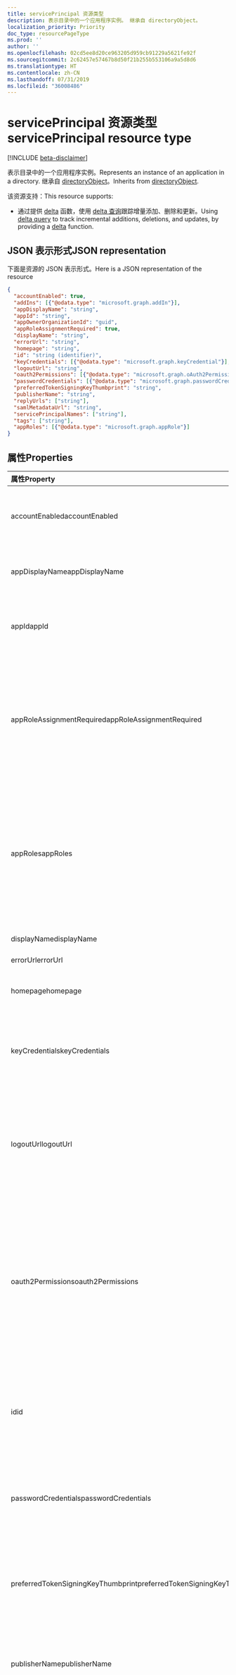 ```yaml
---
title: servicePrincipal 资源类型
description: 表示目录中的一个应用程序实例。 继承自 directoryObject。
localization_priority: Priority
doc_type: resourcePageType
ms.prod: ''
author: ''
ms.openlocfilehash: 02cd5ee8d20ce963205d959cb91229a5621fe92f
ms.sourcegitcommit: 2c62457e57467b8d50f21b255b553106a9a5d8d6
ms.translationtype: HT
ms.contentlocale: zh-CN
ms.lasthandoff: 07/31/2019
ms.locfileid: "36008486"
---
```

# <a name="serviceprincipal-resource-type"></a><span data-ttu-id="c635c-104">servicePrincipal 资源类型</span><span class="sxs-lookup"><span data-stu-id="c635c-104">servicePrincipal resource type</span></span>

[!INCLUDE [beta-disclaimer](../../includes/beta-disclaimer.md)]

<span data-ttu-id="c635c-105">表示目录中的一个应用程序实例。</span><span class="sxs-lookup"><span data-stu-id="c635c-105">Represents an instance of an application in a directory.</span></span> <span data-ttu-id="c635c-106">继承自 [directoryObject](directoryobject.md)。</span><span class="sxs-lookup"><span data-stu-id="c635c-106">Inherits from [directoryObject](directoryobject.md).</span></span>

<span data-ttu-id="c635c-107">该资源支持：</span><span class="sxs-lookup"><span data-stu-id="c635c-107">This resource supports:</span></span>

- <span data-ttu-id="c635c-108">通过提供 [delta](../api/serviceprincipal-delta.md) 函数，使用 [delta 查询](/graph/delta-query-overview)跟踪增量添加、删除和更新。</span><span class="sxs-lookup"><span data-stu-id="c635c-108">Using [delta query](/graph/delta-query-overview) to track incremental additions, deletions, and updates, by providing a [delta](../api/serviceprincipal-delta.md) function.</span></span>

## <a name="json-representation"></a><span data-ttu-id="c635c-109">JSON 表示形式</span><span class="sxs-lookup"><span data-stu-id="c635c-109">JSON representation</span></span>
<span data-ttu-id="c635c-110">下面是资源的 JSON 表示形式。</span><span class="sxs-lookup"><span data-stu-id="c635c-110">Here is a JSON representation of the resource</span></span>

<!-- {
  "blockType": "resource",
  "optionalProperties": [
    "appRoleAssignedTo",
    "appRoleAssignments",
    "createdObjects",
    "createdOnBehalfOf",
    "memberOf",
    "oauth2PermissionGrants",
    "ownedObjects",
    "owners"
  ],
  "keyProperty": "id",
  "@odata.type": "microsoft.graph.servicePrincipal"
}-->

```json
{
  "accountEnabled": true,
  "addIns": [{"@odata.type": "microsoft.graph.addIn"}],
  "appDisplayName": "string",
  "appId": "string",
  "appOwnerOrganizationId": "guid",
  "appRoleAssignmentRequired": true,
  "displayName": "string",
  "errorUrl": "string",
  "homepage": "string",
  "id": "string (identifier)",
  "keyCredentials": [{"@odata.type": "microsoft.graph.keyCredential"}],
  "logoutUrl": "string",
  "oauth2Permissions": [{"@odata.type": "microsoft.graph.oAuth2Permission"}],
  "passwordCredentials": [{"@odata.type": "microsoft.graph.passwordCredential"}],
  "preferredTokenSigningKeyThumbprint": "string",
  "publisherName": "string",
  "replyUrls": ["string"],
  "samlMetadataUrl": "string",
  "servicePrincipalNames": ["string"],
  "tags": ["string"],
  "appRoles": [{"@odata.type": "microsoft.graph.appRole"}]
}

```
## <a name="properties"></a><span data-ttu-id="c635c-111">属性</span><span class="sxs-lookup"><span data-stu-id="c635c-111">Properties</span></span>
| <span data-ttu-id="c635c-112">属性</span><span class="sxs-lookup"><span data-stu-id="c635c-112">Property</span></span>     | <span data-ttu-id="c635c-113">类型</span><span class="sxs-lookup"><span data-stu-id="c635c-113">Type</span></span> |<span data-ttu-id="c635c-114">说明</span><span class="sxs-lookup"><span data-stu-id="c635c-114">Description</span></span>|
|:---------------|:--------|:----------|
|<span data-ttu-id="c635c-115">accountEnabled</span><span class="sxs-lookup"><span data-stu-id="c635c-115">accountEnabled</span></span>|<span data-ttu-id="c635c-116">Boolean</span><span class="sxs-lookup"><span data-stu-id="c635c-116">Boolean</span></span>| <span data-ttu-id="c635c-117">如果服务主体帐户已启用，则为 **true**；否则，为 **false**。</span><span class="sxs-lookup"><span data-stu-id="c635c-117">**true** if the service principal account is enabled; otherwise, **false**.</span></span>            |
|<span data-ttu-id="c635c-118">appDisplayName</span><span class="sxs-lookup"><span data-stu-id="c635c-118">appDisplayName</span></span>|<span data-ttu-id="c635c-119">String</span><span class="sxs-lookup"><span data-stu-id="c635c-119">String</span></span>|<span data-ttu-id="c635c-120">关联应用程序公开的显示名称。</span><span class="sxs-lookup"><span data-stu-id="c635c-120">The display name exposed by the associated application.</span></span>|
|<span data-ttu-id="c635c-121">appId</span><span class="sxs-lookup"><span data-stu-id="c635c-121">appId</span></span>|<span data-ttu-id="c635c-122">String</span><span class="sxs-lookup"><span data-stu-id="c635c-122">String</span></span>|<span data-ttu-id="c635c-123">关联应用程序的唯一标识符（其 **appId** 属性）。</span><span class="sxs-lookup"><span data-stu-id="c635c-123">The unique identifier for the associated application (its **appId** property).</span></span>|
|<span data-ttu-id="c635c-124">appRoleAssignmentRequired</span><span class="sxs-lookup"><span data-stu-id="c635c-124">appRoleAssignmentRequired</span></span>|<span data-ttu-id="c635c-125">Boolean</span><span class="sxs-lookup"><span data-stu-id="c635c-125">Boolean</span></span>|<span data-ttu-id="c635c-126">指定在 Azure AD 在向应用程序签发用户或访问令牌之前用户或组是否需要 **appRoleAssignment**。</span><span class="sxs-lookup"><span data-stu-id="c635c-126">Specifies whether an **appRoleAssignment** to a user or group is required before Azure AD will issue a user or access token to the application.</span></span> <span data-ttu-id="c635c-127">不可为空。</span><span class="sxs-lookup"><span data-stu-id="c635c-127">Not nullable.</span></span> |
|<span data-ttu-id="c635c-128">appRoles</span><span class="sxs-lookup"><span data-stu-id="c635c-128">appRoles</span></span>|<span data-ttu-id="c635c-129">[appRole](approle.md) 集合</span><span class="sxs-lookup"><span data-stu-id="c635c-129">[appRole](approle.md) collection</span></span>|<span data-ttu-id="c635c-130">关联应用程序公开的应用程序角色。</span><span class="sxs-lookup"><span data-stu-id="c635c-130">The application roles exposed by the associated application.</span></span> <span data-ttu-id="c635c-131">有关详细信息，请参阅[应用程序](application.md)实体上的 **appRoles** 属性定义。</span><span class="sxs-lookup"><span data-stu-id="c635c-131">For more information see the **appRoles** property definition on the [application](application.md) entity.</span></span> <span data-ttu-id="c635c-132">不可为空。</span><span class="sxs-lookup"><span data-stu-id="c635c-132">Not nullable.</span></span> |
|<span data-ttu-id="c635c-133">displayName</span><span class="sxs-lookup"><span data-stu-id="c635c-133">displayName</span></span>|<span data-ttu-id="c635c-134">String</span><span class="sxs-lookup"><span data-stu-id="c635c-134">String</span></span>|<span data-ttu-id="c635c-135">服务主体的显示名称。</span><span class="sxs-lookup"><span data-stu-id="c635c-135">The display name for the service principal.</span></span>|
|<span data-ttu-id="c635c-136">errorUrl</span><span class="sxs-lookup"><span data-stu-id="c635c-136">errorUrl</span></span>|<span data-ttu-id="c635c-137">String</span><span class="sxs-lookup"><span data-stu-id="c635c-137">String</span></span>|            |
|<span data-ttu-id="c635c-138">homepage</span><span class="sxs-lookup"><span data-stu-id="c635c-138">homepage</span></span>|<span data-ttu-id="c635c-139">String</span><span class="sxs-lookup"><span data-stu-id="c635c-139">String</span></span>|<span data-ttu-id="c635c-140">关联应用程序的主页的 URL。</span><span class="sxs-lookup"><span data-stu-id="c635c-140">The URL to the homepage of the associated   application.</span></span>|
|<span data-ttu-id="c635c-141">keyCredentials</span><span class="sxs-lookup"><span data-stu-id="c635c-141">keyCredentials</span></span>|<span data-ttu-id="c635c-142">[keyCredential](keycredential.md) 集合</span><span class="sxs-lookup"><span data-stu-id="c635c-142">[keyCredential](keycredential.md) collection</span></span>|<span data-ttu-id="c635c-143">与服务帐户关联的密钥凭据集合。</span><span class="sxs-lookup"><span data-stu-id="c635c-143">The collection of key credentials associated with the service principal.</span></span> <span data-ttu-id="c635c-144">不可为空。</span><span class="sxs-lookup"><span data-stu-id="c635c-144">Not nullable.</span></span>            |
|<span data-ttu-id="c635c-145">logoutUrl</span><span class="sxs-lookup"><span data-stu-id="c635c-145">logoutUrl</span></span>|<span data-ttu-id="c635c-146">String</span><span class="sxs-lookup"><span data-stu-id="c635c-146">String</span></span>| <span data-ttu-id="c635c-147">指定 Microsoft 授权服务使用[正向通道](https://openid.net/specs/openid-connect-frontchannel-1_0.html)、[反向通道](https://openid.net/specs/openid-connect-backchannel-1_0.html)或 SAML 注销协议注销用户时所使用的 URL。</span><span class="sxs-lookup"><span data-stu-id="c635c-147">Specifies the URL that will be used by Microsoft's authorization service to logout an user using [front-channel](https://openid.net/specs/openid-connect-frontchannel-1_0.html), [back-channel](https://openid.net/specs/openid-connect-backchannel-1_0.html) or SAML logout protocols.</span></span>  |
|<span data-ttu-id="c635c-148">oauth2Permissions</span><span class="sxs-lookup"><span data-stu-id="c635c-148">oauth2Permissions</span></span>|<span data-ttu-id="c635c-149">[oAuth2Permission](oauth2permission.md) 集合</span><span class="sxs-lookup"><span data-stu-id="c635c-149">[oAuth2Permission](oauth2permission.md) collection</span></span>|<span data-ttu-id="c635c-150">关联应用程序的 OAuth 2.0 权限。</span><span class="sxs-lookup"><span data-stu-id="c635c-150">The OAuth 2.0 permissions exposed by the associated application.</span></span> <span data-ttu-id="c635c-151">有关详细信息，请参阅[应用程序](application.md)实体上的 **oauth2Permissions** 属性定义。</span><span class="sxs-lookup"><span data-stu-id="c635c-151">For more information see the **oauth2Permissions** property definition on the [application](application.md) entity.</span></span> <span data-ttu-id="c635c-152">不可为空。</span><span class="sxs-lookup"><span data-stu-id="c635c-152">Not nullable.</span></span>            |
|<span data-ttu-id="c635c-153">id</span><span class="sxs-lookup"><span data-stu-id="c635c-153">id</span></span>|<span data-ttu-id="c635c-154">String</span><span class="sxs-lookup"><span data-stu-id="c635c-154">String</span></span>|<span data-ttu-id="c635c-155">服务主体的唯一标识符。</span><span class="sxs-lookup"><span data-stu-id="c635c-155">The unique identifier for the service principal.</span></span> <span data-ttu-id="c635c-156">继承自 [directoryObject](directoryobject.md)。</span><span class="sxs-lookup"><span data-stu-id="c635c-156">Inherited from [directoryObject](directoryobject.md).</span></span> <span data-ttu-id="c635c-157">键。</span><span class="sxs-lookup"><span data-stu-id="c635c-157">Key.</span></span> <span data-ttu-id="c635c-158">不可为 null。</span><span class="sxs-lookup"><span data-stu-id="c635c-158">Not nullable.</span></span> <span data-ttu-id="c635c-159">只读。</span><span class="sxs-lookup"><span data-stu-id="c635c-159">Read-only.</span></span>|
|<span data-ttu-id="c635c-160">passwordCredentials</span><span class="sxs-lookup"><span data-stu-id="c635c-160">passwordCredentials</span></span>|<span data-ttu-id="c635c-161">[passwordCredential](passwordcredential.md) 集合</span><span class="sxs-lookup"><span data-stu-id="c635c-161">[passwordCredential](passwordcredential.md) collection</span></span>|<span data-ttu-id="c635c-162">与服务帐户关联的密码凭据集合。</span><span class="sxs-lookup"><span data-stu-id="c635c-162">The collection of password credentials associated with the service principal.</span></span> <span data-ttu-id="c635c-163">不可为空。</span><span class="sxs-lookup"><span data-stu-id="c635c-163">Not nullable.</span></span> |
|<span data-ttu-id="c635c-164">preferredTokenSigningKeyThumbprint</span><span class="sxs-lookup"><span data-stu-id="c635c-164">preferredTokenSigningKeyThumbprint</span></span>|<span data-ttu-id="c635c-165">String</span><span class="sxs-lookup"><span data-stu-id="c635c-165">String</span></span>|<span data-ttu-id="c635c-166">仅供内部使用。</span><span class="sxs-lookup"><span data-stu-id="c635c-166">Reserved for internal use only.</span></span> <span data-ttu-id="c635c-167">请勿写入属性，否则将依赖该属性。</span><span class="sxs-lookup"><span data-stu-id="c635c-167">Do not write or otherwise rely on this property.</span></span> <span data-ttu-id="c635c-168">可能会在未来版本中删除。</span><span class="sxs-lookup"><span data-stu-id="c635c-168">May be removed in future versions.</span></span> |
|<span data-ttu-id="c635c-169">publisherName</span><span class="sxs-lookup"><span data-stu-id="c635c-169">publisherName</span></span>|<span data-ttu-id="c635c-170">String</span><span class="sxs-lookup"><span data-stu-id="c635c-170">String</span></span>|<span data-ttu-id="c635c-171">在其中指定关联应用程序的租户的显示名称。</span><span class="sxs-lookup"><span data-stu-id="c635c-171">The display name of the tenant in which the associated application is specified.</span></span>|
|<span data-ttu-id="c635c-172">replyUrls</span><span class="sxs-lookup"><span data-stu-id="c635c-172">replyUrls</span></span>|<span data-ttu-id="c635c-173">String 集合</span><span class="sxs-lookup"><span data-stu-id="c635c-173">String collection</span></span>|<span data-ttu-id="c635c-174">向其发送用户令牌以使用关联应用程序登录的 URL，或者为关联应用程序向其发送 OAuth 2.0 authorization 代码和访问令牌的重定向 URL。</span><span class="sxs-lookup"><span data-stu-id="c635c-174">The URLs that user tokens are sent to for sign in with the associated application, or the redirect URIs that OAuth 2.0 authorization codes and access tokens are sent to for the associated application.</span></span> <span data-ttu-id="c635c-175">不可为空。</span><span class="sxs-lookup"><span data-stu-id="c635c-175">Not nullable.</span></span> |
|<span data-ttu-id="c635c-176">samlMetadataUrl</span><span class="sxs-lookup"><span data-stu-id="c635c-176">samlMetadataUrl</span></span>|<span data-ttu-id="c635c-177">String</span><span class="sxs-lookup"><span data-stu-id="c635c-177">String</span></span>| |
|<span data-ttu-id="c635c-178">servicePrincipalNames</span><span class="sxs-lookup"><span data-stu-id="c635c-178">servicePrincipalNames</span></span>|<span data-ttu-id="c635c-179">String 集合</span><span class="sxs-lookup"><span data-stu-id="c635c-179">String collection</span></span>|<span data-ttu-id="c635c-180">标识关联应用程序的 URL。</span><span class="sxs-lookup"><span data-stu-id="c635c-180">The URIs that identify the associated application.</span></span> <span data-ttu-id="c635c-181">有关详细信息，请参阅[应用程序对象和服务主体对象](https://msdn.microsoft.com/library/azure/dn132633.aspx)。多值属性的筛选表达器需要 **any** 运算符。</span><span class="sxs-lookup"><span data-stu-id="c635c-181">For more information see, [Application Objects and Service Principal Objects](https://msdn.microsoft.com/library/azure/dn132633.aspx).The **any** operator is required for filter expressions on multi-valued properties.</span></span>  <span data-ttu-id="c635c-182">不可为空。</span><span class="sxs-lookup"><span data-stu-id="c635c-182">Not nullable.</span></span> |
|<span data-ttu-id="c635c-183">标记</span><span class="sxs-lookup"><span data-stu-id="c635c-183">tags</span></span>|<span data-ttu-id="c635c-184">String 集合</span><span class="sxs-lookup"><span data-stu-id="c635c-184">String collection</span></span>| <span data-ttu-id="c635c-185">不可为空。</span><span class="sxs-lookup"><span data-stu-id="c635c-185">Not nullable.</span></span> |

## <a name="relationships"></a><span data-ttu-id="c635c-186">关系</span><span class="sxs-lookup"><span data-stu-id="c635c-186">Relationships</span></span>
| <span data-ttu-id="c635c-187">关系</span><span class="sxs-lookup"><span data-stu-id="c635c-187">Relationship</span></span> | <span data-ttu-id="c635c-188">类型</span><span class="sxs-lookup"><span data-stu-id="c635c-188">Type</span></span> |<span data-ttu-id="c635c-189">说明</span><span class="sxs-lookup"><span data-stu-id="c635c-189">Description</span></span>|
|:---------------|:--------|:----------|
|<span data-ttu-id="c635c-190">appRoleAssignedTo</span><span class="sxs-lookup"><span data-stu-id="c635c-190">appRoleAssignedTo</span></span>|[<span data-ttu-id="c635c-191">appRoleAssignment</span><span class="sxs-lookup"><span data-stu-id="c635c-191">appRoleAssignment</span></span>](approleassignment.md)|<span data-ttu-id="c635c-192">为此服务主体分配的主体（用户、组和服务主体）。</span><span class="sxs-lookup"><span data-stu-id="c635c-192">Principals (users, groups, and service principals) that are assigned to this service principal.</span></span> <span data-ttu-id="c635c-193">只读。</span><span class="sxs-lookup"><span data-stu-id="c635c-193">Read-only.</span></span>|
|<span data-ttu-id="c635c-194">appRoleAssignments</span><span class="sxs-lookup"><span data-stu-id="c635c-194">appRoleAssignments</span></span>|<span data-ttu-id="c635c-195">[appRoleAssignment](approleassignment.md) 集合</span><span class="sxs-lookup"><span data-stu-id="c635c-195">[appRoleAssignment](approleassignment.md) collection</span></span>|<span data-ttu-id="c635c-196">为服务主体分配的应用程序。</span><span class="sxs-lookup"><span data-stu-id="c635c-196">Applications that the service principal is assigned to.</span></span> <span data-ttu-id="c635c-197">只读。</span><span class="sxs-lookup"><span data-stu-id="c635c-197">Read-only.</span></span> <span data-ttu-id="c635c-198">可为 Null。</span><span class="sxs-lookup"><span data-stu-id="c635c-198">Nullable.</span></span>|
|<span data-ttu-id="c635c-199">createdObjects</span><span class="sxs-lookup"><span data-stu-id="c635c-199">createdObjects</span></span>|<span data-ttu-id="c635c-200">[directoryObject](directoryobject.md) 集合</span><span class="sxs-lookup"><span data-stu-id="c635c-200">[directoryObject](directoryobject.md) collection</span></span>|<span data-ttu-id="c635c-201">此服务主体所创建的目录对象。</span><span class="sxs-lookup"><span data-stu-id="c635c-201">Directory objects created by this service principal.</span></span> <span data-ttu-id="c635c-202">只读。</span><span class="sxs-lookup"><span data-stu-id="c635c-202">Read-only.</span></span> <span data-ttu-id="c635c-203">可为 NULL。</span><span class="sxs-lookup"><span data-stu-id="c635c-203">Nullable.</span></span>|
|<span data-ttu-id="c635c-204">memberOf</span><span class="sxs-lookup"><span data-stu-id="c635c-204">memberOf</span></span>|<span data-ttu-id="c635c-205">[directoryObject](directoryobject.md) 集合</span><span class="sxs-lookup"><span data-stu-id="c635c-205">[directoryObject](directoryobject.md) collection</span></span>|<span data-ttu-id="c635c-206">此服务主体所属的角色。</span><span class="sxs-lookup"><span data-stu-id="c635c-206">Roles that this service principal is a member of.</span></span> <span data-ttu-id="c635c-207">HTTP 方法：GET 只读。</span><span class="sxs-lookup"><span data-stu-id="c635c-207">HTTP Methods: GET Read-only.</span></span> <span data-ttu-id="c635c-208">可为空。</span><span class="sxs-lookup"><span data-stu-id="c635c-208">Nullable.</span></span>|
|<span data-ttu-id="c635c-209">oauth2PermissionGrants</span><span class="sxs-lookup"><span data-stu-id="c635c-209">oauth2PermissionGrants</span></span>|<span data-ttu-id="c635c-210">[oAuth2PermissionGrant](oauth2permissiongrant.md) 集合</span><span class="sxs-lookup"><span data-stu-id="c635c-210">[oAuth2PermissionGrant](oauth2permissiongrant.md) collection</span></span>|<span data-ttu-id="c635c-211">与此服务主体关联的用户模拟授权。</span><span class="sxs-lookup"><span data-stu-id="c635c-211">User impersonation grants associated with this service principal.</span></span> <span data-ttu-id="c635c-212">只读。</span><span class="sxs-lookup"><span data-stu-id="c635c-212">Read-only.</span></span> <span data-ttu-id="c635c-213">可为 Null。</span><span class="sxs-lookup"><span data-stu-id="c635c-213">Nullable.</span></span>|
|<span data-ttu-id="c635c-214">ownedObjects</span><span class="sxs-lookup"><span data-stu-id="c635c-214">ownedObjects</span></span>|<span data-ttu-id="c635c-215">[directoryObject](directoryobject.md) 集合</span><span class="sxs-lookup"><span data-stu-id="c635c-215">[directoryObject](directoryobject.md) collection</span></span>|<span data-ttu-id="c635c-216">此服务主体所拥有的目录对象。</span><span class="sxs-lookup"><span data-stu-id="c635c-216">Directory objects that are owned by this service principal.</span></span> <span data-ttu-id="c635c-217">只读。</span><span class="sxs-lookup"><span data-stu-id="c635c-217">Read-only.</span></span> <span data-ttu-id="c635c-218">可为空。</span><span class="sxs-lookup"><span data-stu-id="c635c-218">Nullable.</span></span>|
|<span data-ttu-id="c635c-219">所有者</span><span class="sxs-lookup"><span data-stu-id="c635c-219">owners</span></span>|<span data-ttu-id="c635c-220">[directoryObject](directoryobject.md) 集合</span><span class="sxs-lookup"><span data-stu-id="c635c-220">[directoryObject](directoryobject.md) collection</span></span>|<span data-ttu-id="c635c-221">拥有此服务主体的目录对象。</span><span class="sxs-lookup"><span data-stu-id="c635c-221">Directory objects that are owners of this service principal.</span></span> <span data-ttu-id="c635c-222">所有者是一组允许修改此对象的非管理员用户。</span><span class="sxs-lookup"><span data-stu-id="c635c-222">The owners are a set of non-admin users who are allowed to modify this object.</span></span> <span data-ttu-id="c635c-223">只读。</span><span class="sxs-lookup"><span data-stu-id="c635c-223">Read-only.</span></span> <span data-ttu-id="c635c-224">可为 Null。</span><span class="sxs-lookup"><span data-stu-id="c635c-224">Nullable.</span></span>|
|<span data-ttu-id="c635c-225">policy</span><span class="sxs-lookup"><span data-stu-id="c635c-225">policy</span></span>|<span data-ttu-id="c635c-226">[policy](policy.md) 集合</span><span class="sxs-lookup"><span data-stu-id="c635c-226">[policy](policy.md) collection</span></span>|<span data-ttu-id="c635c-227">为此服务主体分配的策略。</span><span class="sxs-lookup"><span data-stu-id="c635c-227">The policies assigned to this service principal.</span></span>|

## <a name="methods"></a><span data-ttu-id="c635c-228">方法</span><span class="sxs-lookup"><span data-stu-id="c635c-228">Methods</span></span>

| <span data-ttu-id="c635c-229">方法</span><span class="sxs-lookup"><span data-stu-id="c635c-229">Method</span></span>       | <span data-ttu-id="c635c-230">返回类型</span><span class="sxs-lookup"><span data-stu-id="c635c-230">Return Type</span></span>  |<span data-ttu-id="c635c-231">说明</span><span class="sxs-lookup"><span data-stu-id="c635c-231">Description</span></span>|
|:---------------|:--------|:----------|
|[<span data-ttu-id="c635c-232">Get servicePrincipal</span><span class="sxs-lookup"><span data-stu-id="c635c-232">Get servicePrincipal</span></span>](../api/serviceprincipal-get.md) | [<span data-ttu-id="c635c-233">servicePrincipal</span><span class="sxs-lookup"><span data-stu-id="c635c-233">servicePrincipal</span></span>](serviceprincipal.md) |<span data-ttu-id="c635c-234">读取 servicePrincipal 对象的属性和关系。</span><span class="sxs-lookup"><span data-stu-id="c635c-234">Read properties and relationships of servicePrincipal object.</span></span>|
|[<span data-ttu-id="c635c-235">列出 servicePrincipals</span><span class="sxs-lookup"><span data-stu-id="c635c-235">List servicePrincipals</span></span>](../api/serviceprincipal-list.md) | <span data-ttu-id="c635c-236">[servicePrincipal](serviceprincipal.md) 集合</span><span class="sxs-lookup"><span data-stu-id="c635c-236">[servicePrincipal](serviceprincipal.md) collection</span></span> | <span data-ttu-id="c635c-237">检索 servicePrincipal 对象列表。</span><span class="sxs-lookup"><span data-stu-id="c635c-237">Retrieve a list of servicePrincipal objects.</span></span> |
|[<span data-ttu-id="c635c-238">创建 appRoleAssignment</span><span class="sxs-lookup"><span data-stu-id="c635c-238">Create appRoleAssignment</span></span>](../api/serviceprincipal-post-approleassignments.md) |[<span data-ttu-id="c635c-239">appRoleAssignment</span><span class="sxs-lookup"><span data-stu-id="c635c-239">appRoleAssignment</span></span>](approleassignment.md)| <span data-ttu-id="c635c-240">通过发布至 appRoleAssignments 集合创建新的 appRoleAssignment。</span><span class="sxs-lookup"><span data-stu-id="c635c-240">Create a new appRoleAssignment by posting to the appRoleAssignments collection.</span></span>|
|[<span data-ttu-id="c635c-241">列出 appRoleAssignments</span><span class="sxs-lookup"><span data-stu-id="c635c-241">List appRoleAssignments</span></span>](../api/serviceprincipal-list-approleassignments.md) |<span data-ttu-id="c635c-242">[appRoleAssignment](approleassignment.md) 集合</span><span class="sxs-lookup"><span data-stu-id="c635c-242">[appRoleAssignment](approleassignment.md) collection</span></span>| <span data-ttu-id="c635c-243">获取 appRoleAssignment 对象集合。</span><span class="sxs-lookup"><span data-stu-id="c635c-243">Get a appRoleAssignment object collection.</span></span>|
|[<span data-ttu-id="c635c-244">列出 createdObjects</span><span class="sxs-lookup"><span data-stu-id="c635c-244">List createdObjects</span></span>](../api/serviceprincipal-list-createdobjects.md) |<span data-ttu-id="c635c-245">[directoryObject](directoryobject.md) 集合</span><span class="sxs-lookup"><span data-stu-id="c635c-245">[directoryObject](directoryobject.md) collection</span></span>| <span data-ttu-id="c635c-246">获取 createdObject 对象集合。</span><span class="sxs-lookup"><span data-stu-id="c635c-246">Get a createdObject object collection.</span></span>|
|[<span data-ttu-id="c635c-247">列出 memberOf</span><span class="sxs-lookup"><span data-stu-id="c635c-247">List memberOf</span></span>](../api/serviceprincipal-list-memberof.md) |<span data-ttu-id="c635c-248">[directoryObject](directoryobject.md) 集合</span><span class="sxs-lookup"><span data-stu-id="c635c-248">[directoryObject](directoryobject.md) collection</span></span>| <span data-ttu-id="c635c-249">从 memberOf 导航属性中获取此服务主体是其直接成员的组。</span><span class="sxs-lookup"><span data-stu-id="c635c-249">Get the groups that this service principal is a direct member of from the memberOf navigation property.</span></span>|
|[<span data-ttu-id="c635c-250">列出 transitive memberOf</span><span class="sxs-lookup"><span data-stu-id="c635c-250">List transitive memberOf</span></span>](../api/serviceprincipal-list-transitivememberof.md) |<span data-ttu-id="c635c-251">[directoryObject](directoryobject.md) 集合</span><span class="sxs-lookup"><span data-stu-id="c635c-251">[directoryObject](directoryobject.md) collection</span></span>| <span data-ttu-id="c635c-252">列出此服务主体所属的组。</span><span class="sxs-lookup"><span data-stu-id="c635c-252">List the groups that this service principal is a member of.</span></span> <span data-ttu-id="c635c-253">此操作是可传递的，并包括此服务主体以嵌套方式所属的组。</span><span class="sxs-lookup"><span data-stu-id="c635c-253">This operation is transitive and includes the groups that this service principal is a nested member of.</span></span> |
|[<span data-ttu-id="c635c-254">列出已分配策略</span><span class="sxs-lookup"><span data-stu-id="c635c-254">List assigned policies</span></span>](../api/policy-list-assigned.md)| <span data-ttu-id="c635c-255">[policy](policy.md) 集合</span><span class="sxs-lookup"><span data-stu-id="c635c-255">[policy](policy.md) collection</span></span>| <span data-ttu-id="c635c-256">获取已分配至此对象的所有策略。</span><span class="sxs-lookup"><span data-stu-id="c635c-256">Get all policies assigned to this object.</span></span>|
|[<span data-ttu-id="c635c-257">List oauth2PermissionGrants</span><span class="sxs-lookup"><span data-stu-id="c635c-257">List oauth2PermissionGrants</span></span>](../api/serviceprincipal-list-oauth2permissiongrants.md) |<span data-ttu-id="c635c-258">[oAuth2PermissionGrant](oauth2permissiongrant.md) 集合</span><span class="sxs-lookup"><span data-stu-id="c635c-258">[oAuth2PermissionGrant](oauth2permissiongrant.md) collection</span></span>| <span data-ttu-id="c635c-259">获取 oAuth2PermissionGrant 对象集合。</span><span class="sxs-lookup"><span data-stu-id="c635c-259">Get a oAuth2PermissionGrant object collection.</span></span>|
|[<span data-ttu-id="c635c-260">列出 ownedObjects</span><span class="sxs-lookup"><span data-stu-id="c635c-260">List ownedObjects</span></span>](../api/serviceprincipal-list-ownedobjects.md) |<span data-ttu-id="c635c-261">[directoryObject](directoryobject.md) 集合</span><span class="sxs-lookup"><span data-stu-id="c635c-261">[directoryObject](directoryobject.md) collection</span></span>| <span data-ttu-id="c635c-262">获取 ownedObject 对象集合。</span><span class="sxs-lookup"><span data-stu-id="c635c-262">Get a ownedObject object collection.</span></span>|
|[<span data-ttu-id="c635c-263">添加所有者</span><span class="sxs-lookup"><span data-stu-id="c635c-263">Add owner</span></span>](../api/serviceprincipal-post-owners.md) |[<span data-ttu-id="c635c-264">directoryObject</span><span class="sxs-lookup"><span data-stu-id="c635c-264">directoryObject</span></span>](directoryobject.md)| <span data-ttu-id="c635c-265">通过发布到所有者集合创建新的所有者。</span><span class="sxs-lookup"><span data-stu-id="c635c-265">Create a new owner by posting to the owners collection.</span></span>|
|[<span data-ttu-id="c635c-266">列出所有者</span><span class="sxs-lookup"><span data-stu-id="c635c-266">List owners</span></span>](../api/serviceprincipal-list-owners.md) |<span data-ttu-id="c635c-267">[directoryObject](directoryobject.md) 集合</span><span class="sxs-lookup"><span data-stu-id="c635c-267">[directoryObject](directoryobject.md) collection</span></span>| <span data-ttu-id="c635c-268">获取所有者对象集合。</span><span class="sxs-lookup"><span data-stu-id="c635c-268">Get a owner object collection.</span></span>|
|[<span data-ttu-id="c635c-269">更新</span><span class="sxs-lookup"><span data-stu-id="c635c-269">Update</span></span>](../api/serviceprincipal-update.md) | [<span data-ttu-id="c635c-270">servicePrincipal</span><span class="sxs-lookup"><span data-stu-id="c635c-270">servicePrincipal</span></span>](serviceprincipal.md)  |<span data-ttu-id="c635c-271">更新 servicePrincipal 对象。</span><span class="sxs-lookup"><span data-stu-id="c635c-271">Update servicePrincipal object.</span></span> |
|[<span data-ttu-id="c635c-272">删除</span><span class="sxs-lookup"><span data-stu-id="c635c-272">Delete</span></span>](../api/serviceprincipal-delete.md) | <span data-ttu-id="c635c-273">无</span><span class="sxs-lookup"><span data-stu-id="c635c-273">None</span></span> |<span data-ttu-id="c635c-274">删除 servicePrincipal 对象。</span><span class="sxs-lookup"><span data-stu-id="c635c-274">Delete servicePrincipal object.</span></span> |
|[<span data-ttu-id="c635c-275">checkMemberGroups</span><span class="sxs-lookup"><span data-stu-id="c635c-275">checkMemberGroups</span></span>](../api/serviceprincipal-checkmembergroups.md)|<span data-ttu-id="c635c-276">String 集合</span><span class="sxs-lookup"><span data-stu-id="c635c-276">String collection</span></span>||
|[<span data-ttu-id="c635c-277">getMemberGroups</span><span class="sxs-lookup"><span data-stu-id="c635c-277">getMemberGroups</span></span>](../api/serviceprincipal-getmembergroups.md)|<span data-ttu-id="c635c-278">String 集合</span><span class="sxs-lookup"><span data-stu-id="c635c-278">String collection</span></span>||
|[<span data-ttu-id="c635c-279">getMemberObjects</span><span class="sxs-lookup"><span data-stu-id="c635c-279">getMemberObjects</span></span>](../api/serviceprincipal-getmemberobjects.md)|<span data-ttu-id="c635c-280">String 集合</span><span class="sxs-lookup"><span data-stu-id="c635c-280">String collection</span></span>||
|[<span data-ttu-id="c635c-281">delta</span><span class="sxs-lookup"><span data-stu-id="c635c-281">delta</span></span>](../api/serviceprincipal-delta.md)|<span data-ttu-id="c635c-282">servicePrincipal 集合</span><span class="sxs-lookup"><span data-stu-id="c635c-282">servicePrincipal collection</span></span>| <span data-ttu-id="c635c-283">获取服务主体的增量更改。</span><span class="sxs-lookup"><span data-stu-id="c635c-283">Get incremental changes for service principals.</span></span> |

<!-- uuid: 8fcb5dbc-d5aa-4681-8e31-b001d5168d79
2015-10-25 14:57:30 UTC -->
<!--
{
  "type": "#page.annotation",
  "description": "servicePrincipal resource",
  "keywords": "",
  "section": "documentation",
  "tocPath": "",
  "suppressions": []
}
-->
